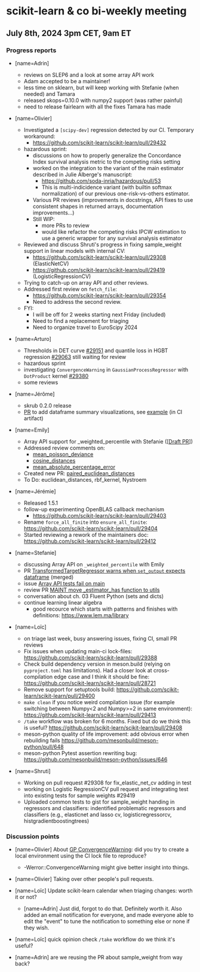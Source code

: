 # scikit-learn & co bi-weekly meeting

## July 8th, 2024 3pm CET, 9am ET

### Progress reports

- [name=Adrin]
    - reviews on SLEP6 and a look at some array API work
    - Adam accepted to be a maintainer!
    - less time on sklearn, but will keep working with Stefanie (when needed) and Tamara
    - released skops=0.10.0 with numpy2 support (was rather painful)
    - need to release fairlearn with all the fixes Tamara has made

- [name=Olivier]
    - Investigated a `[scipy-dev]` regression detected by our CI. Temporary workaround:
        - https://github.com/scikit-learn/scikit-learn/pull/29432
    - hazardous sprint:
        - discussions on how to properly generalize the Concordance Index survival analysis metric to the competing risks setting
        - worked on the integration to the variant of the main estimator described in Julie Alberge's manuscript:
            - https://github.com/soda-inria/hazardous/pull/53
            - This is multi-indicidence variant (with builtin softmax normalization) of our previous one-risk-vs-others estimator.
        - Various PR reviews (improvements in docstrings, API fixes to use consistent shapes in returned arrays, documentation improvements...)
        - Still WIP:
            - more PRs to review
            - would like refactor the competing risks IPCW estimation to use a generic wrapper for any survival analysis estimator
    - Reviewed and discuss Shruti's progress in fixing sample_weight support in linear models with internal CV:
        - https://github.com/scikit-learn/scikit-learn/pull/29308 (ElasticNetCV)
        - https://github.com/scikit-learn/scikit-learn/pull/29419 (LogisticRegressionCV)
    - Trying to catch-up on array API and other reviews.
    - Addressed first review on `fetch_file`:
        - https://github.com/scikit-learn/scikit-learn/pull/29354
        - Need to address the second review.
    - FYI:
        - I will be off for 2 weeks starting next Friday (included)
        - Need to find a replacement for triaging
        - Need to organize travel to EuroScipy 2024

- [name=Arturo]
    - Thresholds in DET curve [#29151](https://github.com/scikit-learn/scikit-learn/pull/29151) and quantile loss in HGBT regression [#29063](https://github.com/scikit-learn/scikit-learn/pull/29063) still waiting for review
    - hazardous sprint
    - investigating `ConvergenceWarning` in `GaussianProcessRegressor` with `DotProduct` kernel [#29380](https://github.com/scikit-learn/scikit-learn/pull/29380)
    - some reviews

- [name=Jérôme]
    - skrub 0.2.0 release
    - [PR](https://github.com/skrub-data/skrub/pull/984) to add dataframe summary visualizations, see [example](https://output.circle-artifacts.com/output/job/58fe4d8e-4d1f-4035-b99a-234e3375bb9b/artifacts/0/doc/auto_examples/01_encodings.html#easy-learning-on-a-dataframe) (in CI artifact)
- [name=Emily]
    - Array API support for _weighted_percentile with Stefanie ([[Draft PR](https://github.com/scikit-learn/scikit-learn/pull/29431)])
    - Addressed review comments on:
        - [mean_poisson_deviance](https://github.com/scikit-learn/scikit-learn/pull/29227)
        - [cosine_distances](https://github.com/scikit-learn/scikit-learn/pull/29265)
        - [mean_absolute_percentage_error](https://github.com/scikit-learn/scikit-learn/pull/29300)
    - Created new PR: [paired_euclidean_distances](https://github.com/scikit-learn/scikit-learn/pull/29389)
    - To Do: euclidean_distances, rbf_kernel, Nystroem

- [name=Jérémie]
    - Released 1.5.1
    - follow-up experimenting OpenBLAS callback mechanism
        - https://github.com/scikit-learn/scikit-learn/pull/29403
    - Rename `force_all_finite` into `ensure_all_finite`: https://github.com/scikit-learn/scikit-learn/pull/29404
    - Started reviewing a rework of the maintainers doc: https://github.com/scikit-learn/scikit-learn/pull/29412

- [name=Stefanie]
    - discussing Array API on `_weighted_percentile` with Emily
    - PR [TransformedTargetRegressor warns when `set_output` expects dataframe](https://github.com/scikit-learn/scikit-learn/pull/29401) (merged)
    - issue [Array API tests fail on main](https://github.com/scikit-learn/scikit-learn/issues/29396)
    - review PR [MAINT move _estimator_has function to utils](https://github.com/scikit-learn/scikit-learn/pull/29319)
    - conversation about ch. 03 Fluent Python (sets and dicts)
    - continue learning linear algebra
        - good recource which starts with patterns and finishes with definitions: https://www.lem.ma/library

- [name=Loïc]
    - on triage last week, busy answering issues, fixing CI, small PR reviews
    - Fix issues when updating main-ci lock-files: https://github.com/scikit-learn/scikit-learn/pull/29388
    - Check build dependency version in meson.build (relying on `pyproject.toml` has limitations). Had a closer look at cross-compilation edge case and I think it should be fine: https://github.com/scikit-learn/scikit-learn/pull/28721
    - Remove support for setuptools build: https://github.com/scikit-learn/scikit-learn/pull/29400
    - `make clean` if you notice weird compilation issue (for example switching between Numpy<2 and Numpy>=2 in same environment): https://github.com/scikit-learn/scikit-learn/pull/29413
    - `/take` workflow was broken for 6 months. Fixed but do we think this is useful? https://github.com/scikit-learn/scikit-learn/pull/29408
    - meson-python quality of life improvement: add obvious error when rebuilding fails https://github.com/mesonbuild/meson-python/pull/648
    - meson-python Pytest assertion rewriting bug: https://github.com/mesonbuild/meson-python/issues/646

- [name=Shruti]
    - Working on pull request #29308 for fix_elastic_net_cv adding in test
    - working on Logistic RegressionCV pull request and integrating test into existing tests for sample weights #29419
    - Uploaded common tests to gist for sample_weight handing in regressors and classifiers: indentified problematic regressors and classifiers (e.g., elasticnet and lasso cv, logisticregressorcv, histgradientboostingtrees)

### Discussion points


- [name=Olivier] About [GP ConvergenceWarning](https://github.com/scikit-learn/scikit-learn/pull/29380): did you try to create a local environment using the CI lock file to reproduce?
    - -Werror::ConvergenceWarning might give better insight into things.

- [name=Olivier] Taking over other people's pull requests.

- [name=Loïc] Update scikit-learn calendar when triaging changes: worth it or not?
    - [name=Adrin] Just did, forgot to do that. Definitely worth it. Also added an email notification for everyone, and made everyone able to edit the "event" to tune the notification to something else or none if they wish.

- [name=Loïc] quick opinion check `/take` workflow do we think it's useful?

- [name=Adrin] are we reusing the PR about sample_weight from way back?